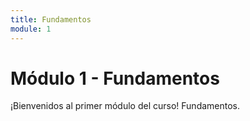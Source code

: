 ```yaml
---
title: Fundamentos
module: 1
---
```


# Módulo 1 - Fundamentos

¡Bienvenidos al primer módulo del curso! Fundamentos.
